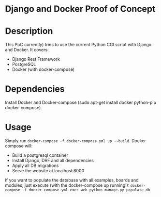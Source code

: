Django and Docker Proof of Concept
==================================
# Description

This PoC currently) tries to use the current Python CGI script with Django and Docker. It covers:
* Django Rest Framework
* PostgreSQL
* Docker (with docker-compose)

# Dependencies
Install Docker and Docker-compose (sudo apt-get install docker python-pip docker-compose).

# Usage
Simply run `docker-compose -f docker-compose.yml up --build`. Docker compose will:
* Build a postgresql container
* Install Django, DRF and all dependencies
* Apply all DB migrations
* Serve the website at localhost:8000

If you want to populate the database with all examples, boards and modules, just execute (with the docker-compose up running!): `docker-compose -f docker-compose.yml exec web python manage.py populate_db`
